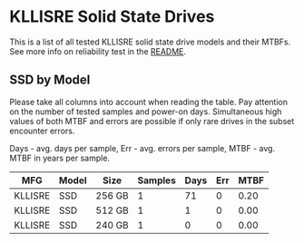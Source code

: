 KLLISRE Solid State Drives
==========================

This is a list of all tested KLLISRE solid state drive models and their MTBFs. See
more info on reliability test in the [README](https://github.com/linuxhw/SMART).

SSD by Model
------------

Please take all columns into account when reading the table. Pay attention on the
number of tested samples and power-on days. Simultaneous high values of both MTBF
and errors are possible if only rare drives in the subset encounter errors.

Days - avg. days per sample,
Err  - avg. errors per sample,
MTBF - avg. MTBF in years per sample.

| MFG       | Model              | Size   | Samples | Days  | Err   | MTBF |
|-----------|--------------------|--------|---------|-------|-------|------|
| KLLISRE   | SSD                | 256 GB | 1       | 71    | 0     | 0.20   |
| KLLISRE   | SSD                | 512 GB | 1       | 1     | 0     | 0.00   |
| KLLISRE   | SSD                | 240 GB | 1       | 0     | 0     | 0.00   |
